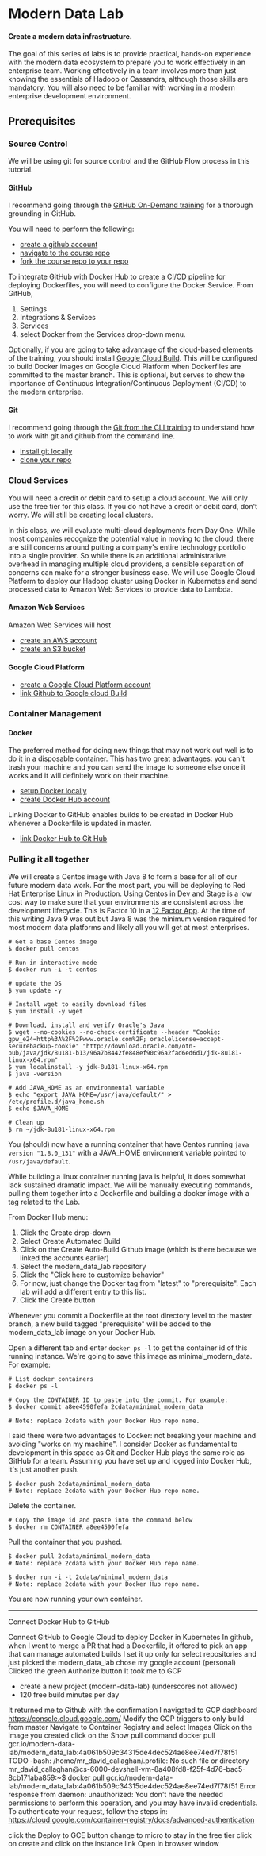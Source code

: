# Modern Data Lab
#### Create a modern data infrastructure.

The goal of this series of labs is to provide practical, hands-on experience with the modern data ecosystem to prepare you to work effectively in an enterprise team. Working effectively in a team involves more than just knowing the essentials of Hadoop or Cassandra, although those skills are mandatory. You will also need to be familiar with working in a modern enterprise development environment.

## Prerequisites
### Source Control
We will be using git for source control and the GitHub Flow process in this tutorial.

#### GitHub
I recommend going through the [GitHub On-Demand training](https://services.github.com/on-demand/intro-to-github/ "GitHub 101") for a thorough grounding in GitHub.

You will need to perform the following:
 - [create a github account](https://guides.github.com/activities/hello-world/ "Create a github account")
 - [navigate to the course repo](https://github.com/2cData/modern_data_lab "Course repo")
 - [fork the course repo to your repo ](https://guides.github.com/activities/forking/ "Fork a repo")

To integrate GitHub with Docker Hub to create a CI/CD pipeline for deploying Dockerfiles, you will need to configure the Docker Service. From GitHub,
1. Settings
2. Integrations & Services
3. Services
4. select Docker from the Services drop-down menu.

Optionally, if you are going to take advantage of the cloud-based elements of the training, you should install [Google Cloud Build](https://github.com/marketplace/google-cloud-build "Google Cloud Build"). This will be configured to build Docker images on Google Cloud Platform when Dockerfiles are committed to the master branch. This is optional, but serves to show the importance of Continuous Integration/Continuous Deployment (CI/CD) to the modern enterprise.

#### Git
I recommend going through the [Git from the CLI training](https://services.github.com/on-demand/github-cli/ "Git CLI") to understand how to work with git and github from the command line.

 - [install git locally](https://help.github.com/articles/set-up-git/ "Install Git locally")
 - [clone your repo](https://services.github.com/on-demand/github-cli/clone-repo-cli "Clone your repo")

### Cloud Services
You will need a credit or debit card to setup a cloud account. We will only use the free tier for this class. If you do not have a credit or debit card, don't worry. We will still be creating local clusters.

In this class, we will evaluate multi-cloud deployments from Day One. While most companies recognize the potential value in moving to the cloud, there are still concerns around putting a company's entire technology portfolio into a single provider. So while there is an additional administrative overhead in managing multiple cloud providers, a sensible separation of concerns can make for a stronger business case. We will use Google Cloud Platform to deploy our Hadoop cluster using Docker in Kubernetes and send processed data to Amazon Web Services to provide data to Lambda.   

#### Amazon Web Services
Amazon Web Services will host
- [create an AWS account](https://aws.amazon.com/premiumsupport/knowledge-center/create-and-activate-aws-account/ "Create AWS account")
- [create an S3 bucket](https://docs.aws.amazon.com/AmazonS3/latest/user-guide/create-bucket.html "Create an S3 bucket")

#### Google Cloud Platform
- [create a Google Cloud Platform account](https://cloud.google.com/billing/docs/how-to/manage-billing-account "Create GCP account")
- [link Github to Google cloud Build](https://github.com/marketplace/google-cloud-build "Link GitHub to GCP")

### Container Management
#### Docker
The preferred method for doing new things that may not work out well is to do it in a disposable container. This has two great advantages: you can't trash your machine and you can send the image to someone else once it works and it will definitely work on their machine.

 - [setup Docker locally](https://docs.docker.com/get-started/ "Get Started with Docker")
 - [create Docker Hub account](https://docs.docker.com/docker-id/ "Create Docker ID")

 Linking Docker to GitHub enables builds to be created in Docker Hub whenever a Dockerfile is updated in master.
 - [link Docker Hub to Git Hub](https://docs.docker.com/docker-hub/github/#creating-an-automated-build "Link Docker Hub to Git Hub")

### Pulling it all together

We will create a Centos image with Java 8 to form a base for all of our future modern data work. For the most part, you will be deploying to Red Hat Enterprise Linux in Production. Using Centos in Dev and Stage is a low cost way to make sure that your environments are consistent across the development lifecycle. This is Factor 10 in a [12 Factor App](https://12factor.net/ "12 Factor App"). At the time of this writing Java 9 was out but Java 8 was the minimum version required for most modern data platforms and likely all you will get at most enterprises.

```
# Get a base Centos image
$ docker pull centos

# Run in interactive mode
$ docker run -i -t centos

# update the OS
$ yum update -y

# Install wget to easily download files
$ yum install -y wget

# Download, install and verify Oracle's Java
$ wget --no-cookies --no-check-certificate --header "Cookie: gpw_e24=http%3A%2F%2Fwww.oracle.com%2F; oraclelicense=accept-securebackup-cookie" "http://download.oracle.com/otn-pub/java/jdk/8u181-b13/96a7b8442fe848ef90c96a2fad6ed6d1/jdk-8u181-linux-x64.rpm"
$ yum localinstall -y jdk-8u181-linux-x64.rpm
$ java -version

# Add JAVA_HOME as an environmental variable
$ echo "export JAVA_HOME=/usr/java/default/" > /etc/profile.d/java_home.sh
$ echo $JAVA_HOME

# Clean up
$ rm ~/jdk-8u181-linux-x64.rpm
```
You (should) now have a running container that have Centos running `java version "1.8.0_131"` with a JAVA_HOME environment variable pointed to `/usr/java/default`.

While building a linux container running java is helpful, it does somewhat lack sustained dramatic impact. We will be manually executing commands, pulling them together into a Dockerfile and building a docker image with a tag related to the Lab.

From Docker Hub menu:
1. Click the Create drop-down
2. Select Create Automated Build
3. Click on the Create Auto-Build Github image (which is there because we linked the accounts earlier)
4. Select the modern_data_lab repository
5. Click the "Click here to customize behavior"
6. For now, just change the Docker tag from "latest" to "prerequisite". Each lab will add a different entry to this list.
7. Click the Create button

Whenever you commit a Dockerfile at the root directory level to the master branch, a new build tagged "prerequisite" will be added to the modern_data_lab image on your Docker Hub.




Open a different tab and enter `docker ps -l` to get the container id of this running instance. We're going to save this image as minimal_modern_data. For example:
```
# List docker containers
$ docker ps -l

# Copy the CONTAINER ID to paste into the commit. For example:
$ docker commit a8ee4590fefa 2cdata/minimal_modern_data

# Note: replace 2cdata with your Docker Hub repo name.
```

I said there were two advantages to Docker: not breaking your machine and avoiding "works on my machine". I consider Docker as fundamental to development in this space as Git and Docker Hub plays the same role as GitHub for a team. Assuming you have set up and logged into Docker Hub, it's just another push.  
```
$ docker push 2cdata/minimal_modern_data
# Note: replace 2cdata with your Docker Hub repo name.
```

Delete the container.
```
# Copy the image id and paste into the command below
$ docker rm CONTAINER a8ee4590fefa

```
Pull the container that you pushed.
```
$ docker pull 2cdata/minimal_modern_data
# Note: replace 2cdata with your Docker Hub repo name.
```

```
$ docker run -i -t 2cdata/minimal_modern_data
# Note: replace 2cdata with your Docker Hub repo name.
```

You are now running your own container.

-----
Connect Docker Hub to GitHub



Connect GitHub to Google Cloud to deploy Docker in Kubernetes
In github, when I went to merge a PR that had a Dockerfile, it offered to pick an app that can manage automated builds
I set it up only for select repositories and just picked the modern_data_lab
chose my google account (personal)
Clicked the green Authorize button
It took me to GCP
 - create a new project (modern-data-lab) (underscores not allowed)
 - 120 free build minutes per day

It returned me to Github with the confirmation
I navigated to GCP dashboard https://console.cloud.google.com/
Modify the GCP triggers to only build from master
Navigate to Container Registry and select Images
Click on the image you created
  click on the Show pull command
  docker pull gcr.io/modern-data-lab/modern_data_lab:4a061b509c34315de4dec524ae8ee74ed7f78f51
  TODO
    -bash: /home/mr_david_callaghan/.profile: No such file or directory
    mr_david_callaghan@cs-6000-devshell-vm-8a408fd8-f25f-4d76-bac5-8cb171aba859:~$ docker pull gcr.io/modern-data-lab/modern_data_lab:4a061b509c34315de4dec524ae8ee74ed7f78f51
    Error response from daemon: unauthorized: You don't have the needed permissions to perform this operation, and you may have invalid credentials. To authenticate your request, follow the steps in: https://cloud.google.com/container-registry/docs/advanced-authentication


  click the Deploy to GCE button
    change to micro to stay in the free tier
    click on create and click on the instance link
    Open in browser window
